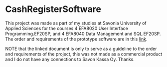 # CashRegisterSoftware

This project was made as part of my studies at Savonia University of Applied Sciences for the courses 4 EFA8020 User Interface Programming.EF20SP, and 4 EFA8040 Data Management and SQL.EF20SP. The order and requirements of the prototype software are in this [link](https://amksavonia-my.sharepoint.com/:b:/g/personal/habeebullah_lawal_edu_savonia_fi/EXZCDKjgrSFGot0x6zY2R7UB0yd8NsfDP_c2BnDRsPe9cw?e=H2OU4J).

NOTE that the linked document is only to serve as a guideline to the order and requirements of the project, this was not made as a commercial product and I do not have any connections to Savon Kassa Oy. Thanks.
